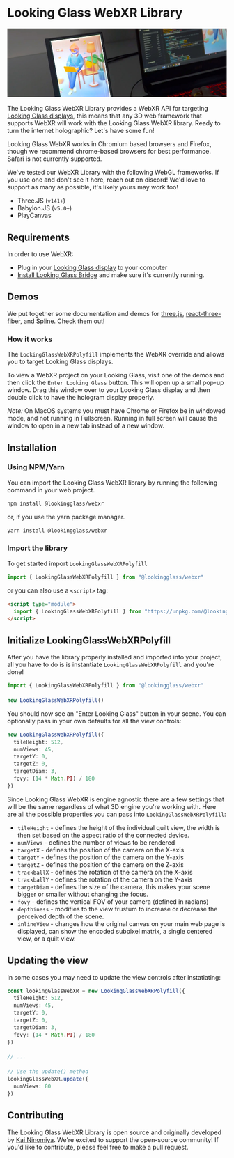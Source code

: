 # Looking Glass WebXR Library

![](public/webxr-banner.jpg)

The Looking Glass WebXR Library provides a WebXR API for targeting [Looking Glass displays](https://lookingglassfactory.com/), this means that any 3D web framework that supports WebXR will work with the Looking Glass WebXR library. Ready to turn the internet holographic? Let's have some fun!

Looking Glass WebXR works in Chromium based browsers and Firefox, though we recommend chrome-based browsers for best performance.
Safari is not currently supported.

We've tested our WebXR Library with the following WebGL frameworks. If you use one and don't see it here, reach out on discord! We'd love to support as many as possible, it's likely yours may work too! 
- Three.JS (`v141+`) 
- Babylon.JS (`v5.0+`)
- PlayCanvas

## Requirements
In order to use WebXR:
- Plug in your [Looking Glass display](https://lookingglassfactory.com/) to your computer
- [Install Looking Glass Bridge](https://lookingglassfactory.com/software/looking-glass-bridge) and make sure it's currently running.
## Demos
We put together some documentation and demos for [three.js](https://docs.lookingglassfactory.com/developer-tools/webxr/three.js), [react-three-fiber](https://docs.lookingglassfactory.com/developer-tools/webxr/react-three-fiber), and [Spline](https://docs.lookingglassfactory.com/developer-tools/webxr/spline). Check them out!

### How it works
The `LookingGlassWebXRPolyfill` implements the WebXR override and allows you to target Looking Glass displays.

To view a WebXR project on your Looking Glass, visit one of the demos and then click the `Enter Looking Glass` button. This will open up a small pop-up window. 
Drag this window over to your Looking Glass display and then double click to have the hologram display properly. 

*Note:* On MacOS systems you must have Chrome or Firefox be in windowed mode, and not running in Fullscreen. Running in full screen will cause the window to open in a new tab instead of a new window. 

## Installation


### Using NPM/Yarn
You can import the Looking Glass WebXR library by running the following command in your web project.

```sh
npm install @lookingglass/webxr
````
or, if you use the yarn package manager. 
```sh
yarn install @lookingglass/webxr
```
### Import the library

To get started import `LookingGlassWebXRPolyfill`
```ts
import { LookingGlassWebXRPolyfill } from "@lookingglass/webxr"
```
or you can also use a `<script>` tag: 

```html
<script type="module">
  import { LookingGlassWebXRPolyfill } from "https://unpkg.com/@lookingglass/webxr@0.1.9/dist/@lookingglass/webxr.js"
</script>
```

## Initialize LookingGlassWebXRPolyfill

After you have the library properly installed and imported into your project, all you have to do is is instantiate `LookingGlassWebXRPolyfill` and you're done!

```ts
import { LookingGlassWebXRPolyfill } from "@lookingglass/webxr"

new LookingGlassWebXRPolyfill()
```

You should now see an "Enter Looking Glass" button in your scene. You can optionally pass in your own defaults for all the view controls:
```ts
new LookingGlassWebXRPolyfill({
  tileHeight: 512,
  numViews: 45,
  targetY: 0,
  targetZ: 0,
  targetDiam: 3,
  fovy: (14 * Math.PI) / 180
})
```

Since Looking Glass WebXR is engine agnostic there are a few settings that will be the same regardless of what 3D engine you're working with. Here are all the possible properties you can pass into `LookingGlassWebXRPolyfill`:

- `tileHeight` - defines the height of the individual quilt view, the width is then set based on the aspect ratio of the connected device.
- `numViews`   - defines the number of views to be rendered
- `targetX`    - defines the position of the camera on the X-axis
- `targetY`    - defines the position of the camera on the Y-axis
- `targetZ`    - defines the position of the camera on the Z-axis
- `trackballX` - defines the rotation of the camera on the X-axis
- `trackballY` - defines the rotation of the camera on the Y-axis
- `targetDiam` - defines the size of the camera, this makes your scene bigger or smaller without changing the focus.
- `fovy`       - defines the vertical FOV of your camera (defined in radians)
- `depthiness` - modifies to the view frustum to increase or decrease the perceived depth of the scene.
- `inlineView` - changes how the original canvas on your main web page is displayed, can show the encoded subpixel matrix, a single centered view, or a quilt view.

## Updating the view

In some cases you may need to update the view controls after instatiating:

```ts
const lookingGlassWebXR = new LookingGlassWebXRPolyfill({
  tileHeight: 512,
  numViews: 45,
  targetY: 0,
  targetZ: 0,
  targetDiam: 3,
  fovy: (14 * Math.PI) / 180
})

// ...

// Use the update() method
lookingGlassWebXR.update({
  numViews: 80
})
```

## Contributing
The Looking Glass WebXR Library is open source and originally developed by [Kai Ninomiya](https://kai.graphics). We're excited to support the open-source community! If you'd like to contribute, please feel free to make a pull request. 